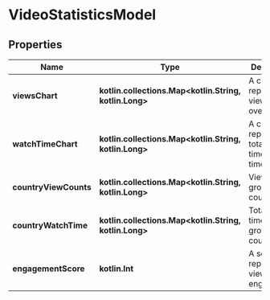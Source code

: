 
# VideoStatisticsModel

## Properties
| Name | Type | Description | Notes |
| ------------ | ------------- | ------------- | ------------- |
| **viewsChart** | **kotlin.collections.Map&lt;kotlin.String, kotlin.Long&gt;** | A chart representing view counts over time. |  [optional] |
| **watchTimeChart** | **kotlin.collections.Map&lt;kotlin.String, kotlin.Long&gt;** | A chart representing total watch time over time. |  [optional] |
| **countryViewCounts** | **kotlin.collections.Map&lt;kotlin.String, kotlin.Long&gt;** | View counts grouped by country. |  [optional] |
| **countryWatchTime** | **kotlin.collections.Map&lt;kotlin.String, kotlin.Long&gt;** | Total watch time grouped by country. |  [optional] |
| **engagementScore** | **kotlin.Int** | A score representing viewer engagement. |  [optional] |



